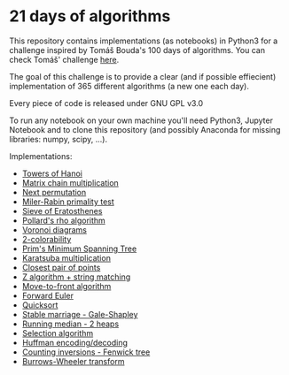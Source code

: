 # 21 days of algorithms

This repository contains implementations (as notebooks) in Python3 for a challenge inspired by Tomáš Bouda's 100 days of algorithms. You can check Tomáš' challenge [here](https://github.com/coells/100days).

The goal of this challenge is to provide a clear (and if possible effiecient) implementation of 365 different algorithms (a new one each day).

Every piece of code is released under GNU GPL v3.0

To run any notebook on your own machine you'll need Python3, Jupyter Notebook and to clone this repository (and possibly Anaconda for missing libraries: numpy, scipy, ...).

Implementations:
* [Towers of Hanoi](https://github.com/AlexandruValeanu/365-days-of-algorithms/blob/master/Day%2001%20-%20Tower%20of%20Hanoi.ipynb)
* [Matrix chain multiplication](https://github.com/AlexandruValeanu/365-days-of-algorithms/blob/master/Day%2002%20-%20Matrix%20chain%20multiplication.ipynb)
* [Next permutation](https://github.com/AlexandruValeanu/365-days-of-algorithms/blob/master/Day%2003%20-%20next_permutation.ipynb)
* [Miler-Rabin primality test](https://github.com/AlexandruValeanu/365-days-of-algorithms/blob/master/Day%2004%20-%20Miller-Rabin%20primality%20test.ipynb)
* [Sieve of Eratosthenes](https://github.com/AlexandruValeanu/365-days-of-algorithms/blob/master/Day%2005%20-%20Sieve%20of%20Eratosthenes.ipynb)
* [Pollard's rho algorithm](https://github.com/AlexandruValeanu/365-days-of-algorithms/blob/master/Day%2005%20-%20Sieve%20of%20Eratosthenes.ipynb)
* [Voronoi diagrams](https://github.com/AlexandruValeanu/365-days-of-algorithms/blob/master/Day%2007%20-%20Voronoi%20Diagrams.ipynb)
* [2-colorability](https://github.com/AlexandruValeanu/365-days-of-algorithms/blob/master/Day%2008%20-%20Bipartite%20graphs%20(2-colorability).ipynb)
* [Prim's Minimum Spanning Tree](https://github.com/AlexandruValeanu/365-days-of-algorithms/blob/master/Day%2009%20-%20Prim's%20Minimum%20Spanning%20Tree%20algorithm.ipynb)
* [Karatsuba multiplication](https://github.com/AlexandruValeanu/365-days-of-algorithms/blob/master/Day%2010%20-%20Karatsuba%20multiplication.ipynb)
* [Closest pair of points](https://github.com/AlexandruValeanu/365-days-of-algorithms/blob/master/Day%2011%20-%20Closest%20pair%20of%20points.ipynb)
* [Z algorithm + string matching](https://github.com/AlexandruValeanu/365-days-of-algorithms/blob/master/Day%2012%20-%20Z%20algorithm%20(string%20matching).ipynb)
* [Move-to-front algorithm](https://github.com/AlexandruValeanu/365-days-of-algorithms/blob/master/Day%2013%20-%20Move-to-front%20algorithm.ipynb)
* [Forward Euler](https://github.com/AlexandruValeanu/365-days-of-algorithms/blob/master/Day%2014%20-%20Forward%20Euler.ipynb)
* [Quicksort](https://github.com/AlexandruValeanu/365-days-of-algorithms/blob/master/Day%2015%20-%20Quicksort.ipynb)
* [Stable marriage - Gale-Shapley](https://github.com/AlexandruValeanu/365-days-of-algorithms/blob/master/Day%2016%20-%20Stable%20marriage%20(Gale-Shapley).ipynb)
* [Running median - 2 heaps](https://github.com/AlexandruValeanu/365-days-of-algorithms/blob/master/Day%2017%20-%20Running%20median.ipynb)
* [Selection algorithm](https://github.com/AlexandruValeanu/365-days-of-algorithms/blob/master/Day%2018%20-%20Selection%20algorithm.ipynb)
* [Huffman encoding/decoding](https://github.com/AlexandruValeanu/365-days-of-algorithms/blob/master/Day%2019%20-%20Huffman%20coding.ipynb)
* [Counting inversions - Fenwick tree](https://github.com/AlexandruValeanu/365-days-of-algorithms/blob/master/Day%2020%20-%20Counting%20inversions.ipynb)
* [Burrows-Wheeler transform](https://github.com/AlexandruValeanu/365-days-of-algorithms/blob/master/Day%2021%20-%20Burrows%E2%80%93Wheeler%20transform.ipynb)
